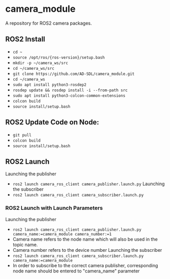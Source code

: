 # camera_module
A repository for ROS2 camera packages.

## ROS2 Install
- `cd ~`
- `source /opt/ros/{ros-version}/setup.bash`
- `mkdir -p ~/camera_ws/src`
- `cd ~/camera_ws/src`
- `git clone https://github.com/AD-SDL/camera_module.git`
- `cd ~/camera_ws`
- `sudo apt install python3-rosdep2`
- `rosdep update && rosdep install -i --from-path src`
- `sudo apt install python3-colcon-common-extensions`
- `colcon build`
- `source install/setup.bash`

## ROS2 Update Code on Node:
- `git pull`
- `colcon build`
- `source install/setup.bash`

## ROS2 Launch

Launching the publisher
- `ros2 launch camera_ros_client camera_publisher.launch.py`
Launching the subscriber
- `ros2 launch camera_ros_client camera_subscriber.launch.py`

### ROS2 Launch with Launch Parameters
Launching the publisher
- `ros2 launch camera_ros_client camera_publisher.launch.py camera_name:=camera_module camera_number:=1`
- Camera name refers to the node name which will also be used in the topic name.
- Camera number refers to the device number
Launching the subscriber
- `ros2 launch camera_ros_client camera_subscriber.launch.py camera_name:=camera_module`
- In order to subscribe to the correct camera publisher, corresponding node name should be entered to "camera_name" parameter
